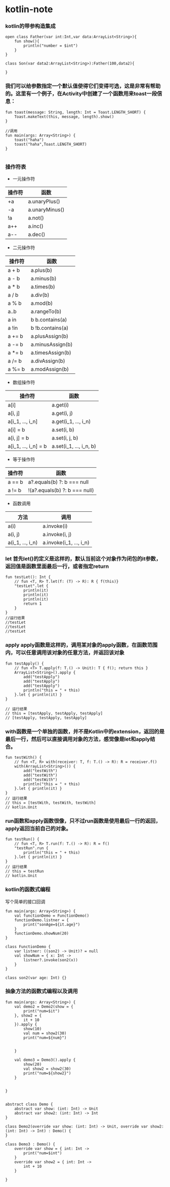 # kotlin-note
### kotlin的带参构造集成
```
open class Father(var int:Int,var data:ArrayList<String>){
    fun show(){
        println("number = $int")
    }
}

class Son(var data2:ArrayList<String>):Father(100,data2){

}
```

### 我们可以给参数指定一个默认值使得它们变得可选，这是非常有帮助的。这里有一个例子，在Activity中创建了一个函数用来toast一段信息：
```
fun toast(message: String, length: Int = Toast.LENGTH_SHORT) {
    Toast.makeText(this, message, length).show()
}

//调用
fun main(args: Array<String>) {
    toast("haha")
    toast("haha",Toast.LENGTH_SHORT)
}
  
```
### 操作符表
* 一元操作符

操作符 | 函数
---- | ---
+a | a.unaryPlus()
-a | a.unaryMinus()
!a | a.not()
a++ | a.inc()
a-- | a.dec()
* 二元操作符

操作符 | 函数
---- | ---
a + b | a.plus(b)
a - b | a.minus(b)
a * b | a.times(b)
a / b | a.div(b)
a % b | a.mod(b)
a..b | a.rangeTo(b)
a in | b b.contains(a)
a !in | b !b.contains(a)
a += b | a.plusAssign(b)
a -= b | a.minusAssign(b)
a *= b  | a.timesAssign(b)
a /= b | a.divAssign(b)
a %= b | a.modAssign(b)

* 数组操作符

操作符 | 函数
---- | ---
a[i] | a.get(i)
a[i, j] | a.get(i, j)
a[i_1, ..., i_n] | a.get(i_1, ..., i_n)
a[i] = b | a.set(i, b)
a[i, j] = b | a.set(i, j, b)
a[i_1, ..., i_n] = b | a.set(i_1, ..., i_n, b)

* 等于操作符

操作符 | 函数
---- | ---
a == b | a?.equals(b) ?: b === null
a != b | !(a?.equals(b) ?: b === null)

* 函数调用

方法 | 调用
---- | ---
a(i) | a.invoke(i)
a(i, j) | a.invoke(i, j)
a(i_1, ..., i_n) | a.invoke(i_1, ..., i_n)

### let 首先let()的定义是这样的，默认当前这个对象作为闭包的it参数，返回值是函数里面最后一行，或者指定return
```
fun testLet(): Int {
    // fun <T, R> T.let(f: (T) -> R): R { f(this)}
    "testLet".let {
        println(it)
        println(it)
        println(it)
        return 1
    }
}
//运行结果
//testLet
//testLet
//testLet
```
### apply  apply函数是这样的，调用某对象的apply函数，在函数范围内，可以任意调用该对象的任意方法，并返回该对象
```
fun testApply() {
    // fun <T> T.apply(f: T.() -> Unit): T { f(); return this }
    ArrayList<String>().apply {
        add("testApply")
        add("testApply")
        add("testApply")
        println("this = " + this)
    }.let { println(it) }
}

// 运行结果
// this = [testApply, testApply, testApply]
// [testApply, testApply, testApply]
```

### with函数是一个单独的函数，并不是Kotlin中的extension，返回的是最后一行，然后可以直接调用对象的方法，感觉像是let和apply结合。
```
fun testWith() {
    // fun <T, R> with(receiver: T, f: T.() -> R): R = receiver.f()
    with(ArrayList<String>()) {
        add("testWith")
        add("testWith")
        add("testWith")
        println("this = " + this)
    }.let { println(it) }
}
// 运行结果
// this = [testWith, testWith, testWith]
// kotlin.Unit
```

### run函数和apply函数很像，只不过run函数是使用最后一行的返回，apply返回当前自己的对象。

```
fun testRun() {
    // fun <T, R> T.run(f: T.() -> R): R = f()
    "testRun".run {
        println("this = " + this)
    }.let { println(it) }
}
// 运行结果
// this = testRun
// kotlin.Unit
```

### kotlin的函数式编程
写个简单的接口回调
```
fun main(args: Array<String>) {
    val functionDemo = FunctionDemo()
    functionDemo.listner = {
        print("sonAge=${it.age}")
    }
    functionDemo.showNum(20)
}

class FunctionDemo {
    var listner: ((son2) -> Unit)? = null
    val showNum = { x: Int ->
        listner?.invoke(son2(x))
    }
}

class son2(var age: Int) {}
```

### 抽象方法的函数式编程以及调用
```
fun main(args: Array<String>) {
    val demo2 = Demo2(show = {
        print("num=$it")
    }, show2 = {
        it + 10
    }).apply {
        show(10)
        val num = show2(30)
        print("num=${num}")


    }

    val demo3 = Demo3().apply {
        show(20)
        val show2 = show2(30)
        print("num=${show2}")
    }


}


abstract class Demo {
    abstract var show: (int: Int) -> Unit
    abstract var show2: (int: Int) -> Int
}

class Demo2(override var show: (int: Int) -> Unit, override var show2: (int: Int) -> Int) : Demo() {
}

class Demo3 : Demo() {
    override var show = { int: Int ->
        print("num=$int")
    }
    override var show2 = { int: Int ->
        int + 10
    }

}
```
